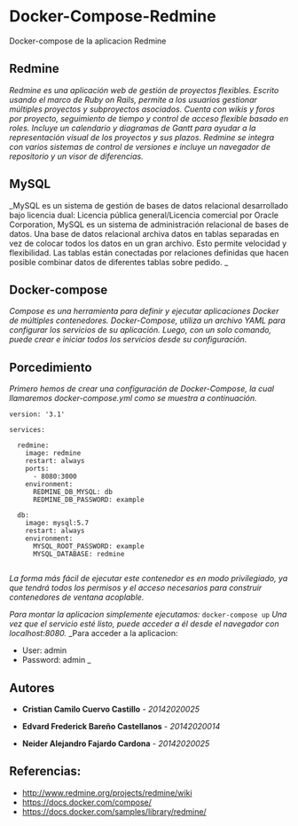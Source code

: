 # Docker-Compose-Redmine

Docker-compose de la aplicacion Redmine

## Redmine
_Redmine es una aplicación web de gestión de proyectos flexibles. Escrito usando el marco de Ruby on Rails, permite a los usuarios gestionar múltiples proyectos y subproyectos asociados. Cuenta con wikis y foros por proyecto, seguimiento de tiempo y control de acceso flexible basado en roles._ 
_Incluye un calendario y diagramas de Gantt para ayudar a la representación visual de los proyectos y sus plazos. Redmine se integra con varios sistemas de control de versiones e incluye un navegador de repositorio y un visor de diferencias._

## MySQL
_MySQL es un sistema de gestión de bases de datos relacional desarrollado bajo licencia dual: Licencia pública general/Licencia comercial por Oracle Corporation, MySQL es un sistema de administración relacional de bases de datos. Una base de datos relacional archiva datos en tablas separadas en vez de colocar todos los datos en un gran archivo. Esto permite velocidad y flexibilidad. Las tablas están conectadas por relaciones definidas que hacen posible combinar datos de diferentes tablas sobre pedido. _

## Docker-compose
_Compose es una herramienta para definir y ejecutar aplicaciones Docker de múltiples contenedores. Docker-Compose, utiliza un archivo YAML para configurar los servicios de su aplicación. Luego, con un solo comando, puede crear e iniciar todos los servicios desde su configuración._

## Porcedimiento
_Primero hemos de crear una configuración de Docker-Compose, la cual llamaremos docker-compose.yml como se muestra a continuación._
```
version: '3.1'

services:

  redmine:
    image: redmine
    restart: always
    ports:
      - 8080:3000
    environment:
      REDMINE_DB_MYSQL: db
      REDMINE_DB_PASSWORD: example

  db:
    image: mysql:5.7
    restart: always
    environment:
      MYSQL_ROOT_PASSWORD: example
      MYSQL_DATABASE: redmine
      
```
_La forma más fácil de ejecutar este contenedor es en modo privilegiado, ya que tendrá todos los permisos y el acceso necesarios para construir contenedores de ventana acoplable._

_Para montar la aplicacion simplemente ejecutamos:_
```docker-compose up```
_Una vez que el servicio esté listo, puede acceder a él desde el navegador con localhost:8080._
_Para acceder a la aplicacion: 
* User: admin
* Password: admin
_

## Autores

* **Cristian Camilo Cuervo Castillo** - *20142020025*

* **Edvard Frederick Bareño Castellanos** - *20142020014*

* **Neider Alejandro Fajardo Cardona** - *20142020025*

## Referencias:
* http://www.redmine.org/projects/redmine/wiki
* https://docs.docker.com/compose/
* https://docs.docker.com/samples/library/redmine/
